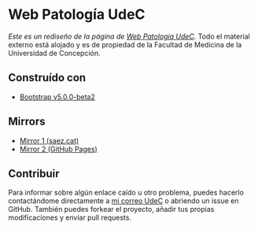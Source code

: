 # Web Patología UdeC

_Este es un rediseño de la página de [Web Patología UdeC](http://www2.udec.cl/~webpatologia/)._ Todo el material externo está alojado y es de propiedad de la Facultad de Medicina de la Universidad de Concepción.

## Construído con

* [Bootstrap v5.0.0-beta2](https://getbootstrap.com/)

## Mirrors

* [Mirror 1 (saez.cat)](http://saez.cat/patologia)
* [Mirror 2 (GitHub Pages)](https://elgatosaez.github.io/webpatologiaudec/)

## Contribuir

Para informar sobre algún enlace caído u otro problema, puedes hacerlo contactándome directamente a [mi correo UdeC](mailto:sesaez2019@udec.cl) o abriendo un issue en GitHub. También puedes forkear el proyecto, añadir tus propias modificaciones y enviar pull requests.

